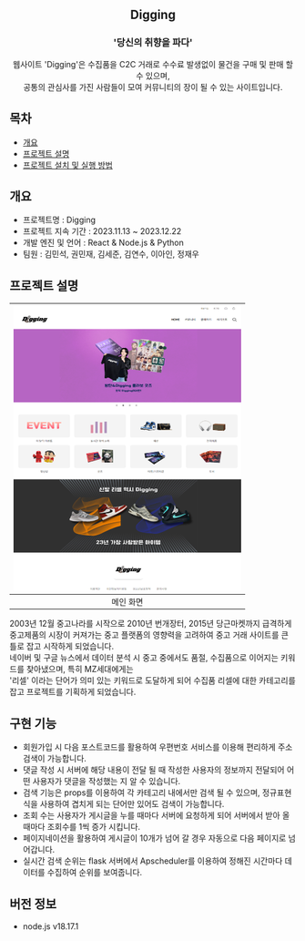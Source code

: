 <div align="center">
<h2>Digging</h2>
<h3>'당신의 취향을 파다'</h3>
웹사이트 'Digging'은 수집품을 C2C 거래로 수수료 발생없이 물건을 구매 및 판매 할 수 있으며,<br>공통의 관심사를 가진 사람들이 모여 커뮤니티의 장이 될 수 있는 사이트입니다.
</div>

## 목차

- [개요](#개요)
- [프로젝트 설명](#프로젝트-설명)
- [프로젝트 설치 및 실행 방법](#프로젝트-설치-및-실행-방법)

## 개요

- 프로젝트명 : Digging
- 프로젝트 지속 기간 : 2023.11.13 ~ 2023.12.22
- 개발 엔진 및 언어 : React & Node.js & Python
- 팀원 : 김민석, 권민재, 김세준, 김연수, 이아인, 정재우

## 프로젝트 설명

| <img src="https://github.com/aforo3/digging_in/blob/main/20240102_150130.png?raw=true.png" width="400" height="500"/> |
| :-----------------------------------------------------------------------------------: |
|                                       메인 화면                                       |

2003년 12월 중고나라를 시작으로 2010년 번개장터, 2015년 당근마켓까지 급격하게 중고제품의 시장이 커져가는 중고 플랫폼의 영향력을 고려하여 중고 거래 사이트를 큰 틀로 잡고 시작하게 되었습니다. <br>
네이버 및 구글 뉴스에서 데이터 분석 시 중고 중에서도 품절, 수집품으로 이어지는 키워드를 찾아냈으며, 특히 MZ세대에게는<br>
'리셀' 이라는 단어가 의미 있는 키워드로 도달하게 되어 수집품 리셀에 대한 카테고리를 잡고 프로젝트를 기획하게 되었습니다. <br>

## 구현 기능

- 회원가입 시 다음 포스트코드를 활용하여 우편번호 서비스를 이용해 편리하게 주소 검색이 가능합니다.
- 댓글 작성 시 서버에 해당 내용이 전달 될 때 작성한 사용자의 정보까지 전달되어 어떤 사용자가 댓글을 작성했는 지 알 수 있습니다.
- 검색 기능은 props를 이용하여 각 카테고리 내에서만 검색 될 수 있으며, 정규표현식을 사용하여 겹치게 되는 단어만 있어도 검색이 가능합니다.
- 조회 수는 사용자가 게시글을 누를 때마다 서버에 요청하게 되어 서버에서 받아 올 때마다 조회수를 1씩 증가 시킵니다.
- 페이지네이션을 활용하여 게시글이 10개가 넘어 갈 경우 자동으로 다음 페이지로 넘어갑니다.
- 실시간 검색 순위는 flask 서버에서 Apscheduler를 이용하여 정해진 시간마다 데이터를 수집하여 순위를 보여줍니다.

## 버전 정보

- node.js v18.17.1
